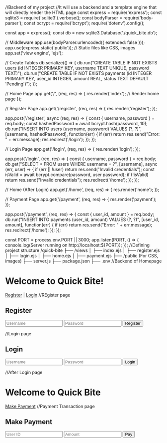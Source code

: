 //Backend of my project 
//It will use a backend and a template engine that will directly render the HTML page
const express = require('express');
const sqlite3 = require('sqlite3').verbose();
const bodyParser = require('body-parser');
const bcrypt = require('bcrypt');
require('dotenv').config();

const app = express();
const db = new sqlite3.Database('./quick_bite.db');

// Middleware
app.use(bodyParser.urlencoded({ extended: false }));
app.use(express.static('public')); // Static files like CSS, images
app.set('view engine', 'ejs');

// Create Tables
db.serialize(() => {
    db.run("CREATE TABLE IF NOT EXISTS users (id INTEGER PRIMARY KEY, username TEXT UNIQUE, password TEXT)");
    db.run("CREATE TABLE IF NOT EXISTS payments (id INTEGER PRIMARY KEY, user_id INTEGER, amount REAL, status TEXT DEFAULT 'Pending')");
});

// Home Page
app.get('/', (req, res) => {
    res.render('index'); // Render home page
});

// Register Page
app.get('/register', (req, res) => {
    res.render('register');
});

app.post('/register', async (req, res) => {
    const { username, password } = req.body;
    const hashedPassword = await bcrypt.hash(password, 10);
    db.run("INSERT INTO users (username, password) VALUES (?, ?)", [username, hashedPassword], function(err) {
        if (err) return res.send("Error: " + err.message);
        res.redirect('/login');
    });
});

// Login Page
app.get('/login', (req, res) => {
    res.render('login');
});

app.post('/login', (req, res) => {
    const { username, password } = req.body;
    db.get("SELECT * FROM users WHERE username = ?", [username], async (err, user) => {
        if (err || !user) return res.send("Invalid credentials");
        const isValid = await bcrypt.compare(password, user.password);
        if (!isValid) return res.send("Invalid credentials");
        res.redirect('/home');
    });
});

// Home (After Login)
app.get('/home', (req, res) => {
    res.render('home');
});

// Payment Page
app.get('/payment', (req, res) => {
    res.render('payment');
});

app.post('/payment', (req, res) => {
    const { user_id, amount } = req.body;
    db.run("INSERT INTO payments (user_id, amount) VALUES (?, ?)", [user_id, amount], function(err) {
        if (err) return res.send("Error: " + err.message);
        res.redirect('/home');
    });
});

const PORT = process.env.PORT || 3000;
app.listen(PORT, () => {
    console.log(Server running on http://localhost:${PORT});
});
//Defining project structure
/quick-bite
  ├── /views
  │   ├── index.ejs
  │   ├── register.ejs
  │   ├── login.ejs
  │   ├── home.ejs
  │   ├── payment.ejs
  ├── /public (For CSS, images)
  ├── server.js
  ├── package.json
  ├── .env
  //Backend of Homepage
  <!DOCTYPE html>
<html>
<head>
    <title>Quick Bite</title>
</head>
<body>
    <h1>Welcome to Quick Bite!</h1>
    <a href="/register">Register</a> | <a href="/login">Login</a>
</body>
</html>
//REgister page
<!DOCTYPE html>
<html>
<head>
    <title>Register</title>
</head>
<body>
    <h2>Register</h2>
    <form method="POST" action="/register">
        <input type="text" name="username" placeholder="Username" required>
        <input type="password" name="password" placeholder="Password" required>
        <button type="submit">Register</button>
    </form>
</body>
</html>
//Login page
<!DOCTYPE html>
<html>
<head>
    <title>Login</title>
</head>
<body>
    <h2>Login</h2>
    <form method="POST" action="/login">
        <input type="text" name="username" placeholder="Username" required>
        <input type="password" name="password" placeholder="Password" required>
        <button type="submit">Login</button>
    </form>
</body>
</html>
//After Login page
<!DOCTYPE html>
<html>
<head>
    <title>Home</title>
</head>
<body>
    <h1>Welcome to Quick Bite</h1>
    <a href="/payment">Make Payment</a>
</body>
</html>
//Payment Transaction page
<!DOCTYPE html>
<html>
<head>
    <title>Payment</title>
</head>
<body>
    <h2>Make Payment</h2>
    <form method="POST" action="/payment">
        <input type="number" name="user_id" placeholder="User ID" required>
        <input type="number" name="amount" placeholder="Amount" required>
        <button type="submit">Pay</button>
    </form>
</body>
</html>
